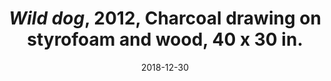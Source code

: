 ---
layout: allprojectdetail
title:  <i>Wild dog</i>, 2012, Charcoal drawing on styrofoam and wood, 40 x 30 in.
type: image
date:   2018-12-30
image: Taeyoon_Choi_Dog_Drawing_2018_LKJ_9373.jpg
meta: Photo by Kyungjun Lee.
orientation: horizontal
alt-text: Charcoal drawing of an angry dog, applied on a wooden sculpture of a cartoon dog shape.   
categories: all-paintings
 
---